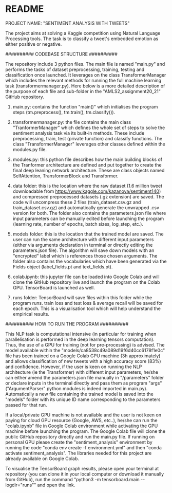 # README

PROJECT NAME: "SENTIMENT ANALYSIS WITH TWEETS"

The project aims at solving a Kaggle competition using Natural Language Processing tools. The task is to classify a tweet's embedded emotion as either positive or negative. 

##########          CODEBASE STRUCTURE          ########## 

The repository include 3 python files. The main file is named "main.py" and performs the tasks of dataset preprocessing, training, testing and classification once launched. It leverages on the class TransformerManager which includes the relevant methods for running the full machine learning task (transformermanager.py). Here below is a more detailed description of the purpose of each file and sub-folder in the "AMLS2_assignment20_21" GitHub repository.

1) main.py: contains the function "main()" which initialises the program steps (tm.preprocess(), tm.train(), tm.classify()).

2) transformermanager.py: the file contains the main class "TranformerManager" which defines the whole set of steps to solve the sentiment analysis task via its built-in methods. These include preprocessing, train, test (private function) and classify functions. The class "TransformerManager" leverages other classes defined within the modules.py file.

2) modules.py: this python file describes how the main building blocks of the Tranformer architecture are defined and put together to create the final deep leaning network architecture. These are class objects named SelfAttention, TransformerBlock and Transformer.

3) data folder: this is the location where the raw dataset (1.6 million tweet downloadable from https://www.kaggle.com/kazanova/sentiment140) and compressed preprocessed datasets (.gz extension) are saved. The code will uncompress these 2 files (train_dataset.csv.gz and train_dataset.csv.gz) and automatically generate the unwrapped .csv version for both. The folder also contains the parameters.json file where input parameters can be manually edited before launching the program (learning rate, number of epochs, batch sizes, log_step, etc.).

4) models folder: this is the location that the trained model are saved. The user can run the same architecture with different input parameters (either via arguments declaration in terminal or directly editing the parameters.json file). The algorithm will save down models with an "encrypted" label which is references those chosen arguments. The folder also contains the vocabularies which have been generated via the Fields object (label_fields.pt and text_fields.pt).

5) colab.ipynb: this jupyter file can be loaded into Google Colab and will clone the GitHub repository live and launch the program on the Colab GPU. TensorBoard is launched as well.

6) runs folder: TensorBoard will save files within this folder while the program runs. train loss and test loss & average recall will be saved for each epoch. This is a visualisation tool which will help understand the empirical results.

##########          HOW TO RUN THE PROGRAM          ##########

This NLP task is computational intensive (in particular for training when parallelisation is performed in the deep learning tensors computation). Thus, the use of a GPU for training (not for pre-processing) is advised. The model available within the "models/ca8538c49a089d19f6d40cc6178f1e0c" file has been trained on a Google Colab GPU machine (3h approximately) and allows classification of new tweets with a high accuracy score (83%) and confidence. However, if the user is keen on running the NLP architecture (ie the Transformer) with different input parameters, he/she can either amend the parameters.json file manually in "/parameters" folder or declare inputs in the terminal directly and pass them as program "args" ("ArgumentParser" python modules is indeed imported in main.py). Automatically a new file containing the trained model is saved into the "models" folder with its unique ID name corresponding to the parameters passed for that run.

If a local/private GPU machine is not available and the user is not keen on paying for cloud GPU resource (Google, AWS, etc..), he/she can run the "colab.ipynb" file in Google Colab environment while activating the GPU machine before launching the program. The Google Colab file will clone the public GitHub repository directly and run the main.py file. If running on personal GPU please create the "sentiment_analysis" environment by running the code "conda env create -f environment.yml" and then "conda activate sentiment_analysis". The libraries needed for this project are already available on Google Colab.

To visualise the TensorBoard graph results, please open your terminal at repository (you can clone it in your local computer or download it manually from GitHub), run the command "python3 -m tensorboard.main --logdir="runs"" and open the link.
